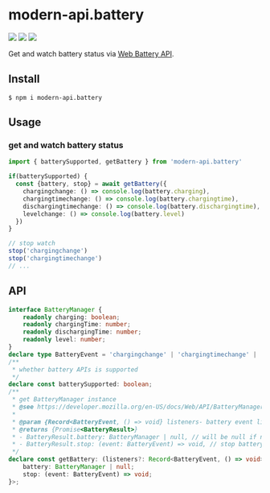 # modern-api.battery

<img src="https://img.shields.io/npm/v/modern-api.battery"> <img src="https://img.shields.io/npm/dw/modern-api.battery" > <img src="https://img.shields.io/bundlephobia/minzip/modern-api.battery?label=minzip">

Get and watch battery status via [Web Battery API](https://developer.mozilla.org/en-US/docs/Web/API/Battery_Status_API).

## Install

```shell
$ npm i modern-api.battery
```

## Usage

### get and watch battery status

```typescript
import { batterySupported, getBattery } from 'modern-api.battery'

if(batterySupported) {
  const {battery, stop} = await getBattery({
    chargingchange: () => console.log(battery.charging),
    chargingtimechange: () => console.log(battery.chargingtime),
    dischargingtimechange: () => console.log(battery.dischargingtime),
    levelchange: () => console.log(battery.level)
  })
}

// stop watch
stop('chargingchange')
stop('chargingtimechange')
// ...
```

## API

```typescript
interface BatteryManager {
    readonly charging: boolean;
    readonly chargingTime: number;
    readonly dischargingTime: number;
    readonly level: number;
}
declare type BatteryEvent = 'chargingchange' | 'chargingtimechange' | 'dischargingtimechange' | 'levelchange';
/**
 * whether battery APIs is supported
 */
declare const batterySupported: boolean;
/**
 * get BatteryManager instance
 * @see https://developer.mozilla.org/en-US/docs/Web/API/BatteryManager
 *
 * @param {Record<BatteryEvent, () => void} listeners- battery event listener
 * @returns {Promise<BatteryResult>}
 * - BatteryResult.battery: BatteryManager | null, // will be null if not support
 * - BatteryResult.stop: (event: BatteryEvent) => void, // stop battery event listener
 */
declare const getBattery: (listeners?: Record<BatteryEvent, () => void>) => Promise<{
    battery: BatteryManager | null;
    stop: (event: BatteryEvent) => void;
}>;
```
